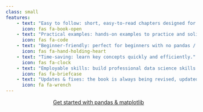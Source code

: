 ```yaml
---
class: small
features:
    - text: "Easy to follow: short, easy-to-read chapters designed for quick learning."
      icon: fas fa-book-open
    - text: "Practical examples: hands-on examples to practice and solidify your skills."
      icon: fas fa-code
    - text: "Beginner-friendly: perfect for beginners with no pandas / matplotlib experience."
      icon: fas fa-hand-holding-heart
    - text: "Time-saving: learn key concepts quickly and efficiently."
      icon: fas fa-clock
    - text: "Employable skills: build professional data science skills."
      icon: fas fa-briefcase
    - text: "Updates & fixes: the book is always being revised, updated, and improved."
      icon: fa fa-wrench
---
```


<div style="display:flex; justify-content:center;">
<a href="https://mathspp.gumroad.com/l/the-little-book-of-pandas-and-matplotlib/?wanted=true" target="_blank" class="btn" style="margin-right: 1em;">Get started with pandas & matplotlib</a>
</div>
